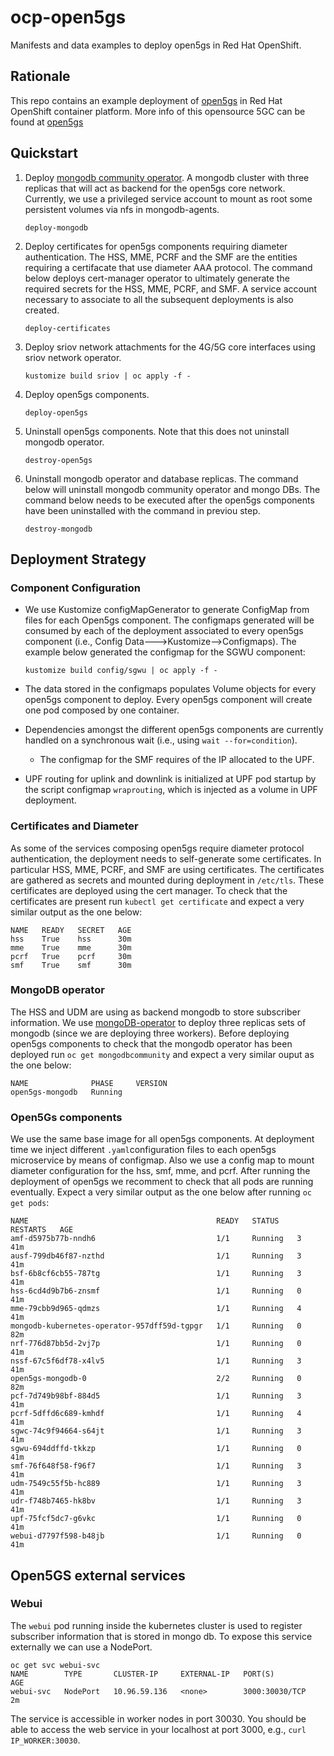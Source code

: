 # ocp-open5gs

Manifests and data examples to deploy open5gs in Red Hat OpenShift.

## Rationale

This repo contains an example deployment of [open5gs](https://open5gs.org) in Red Hat OpenShift container platform. More info of this opensource 5GC can be found at [open5gs](https://open5gs.org)

## Quickstart


1. Deploy [mongodb community operator](https://github.com/mongodb/mongodb-kubernetes-operator). A mongodb cluster with three replicas that will act as backend for the open5gs core network. Currently, we use a privileged service account to mount as root some persistent volumes via nfs in mongodb-agents.

   ```console
   deploy-mongodb
   ```

2. Deploy certificates for open5gs components requiring diameter authentication. The HSS, MME, PCRF and the SMF are the entities requiring a certifacate that use diameter AAA protocol. The command below deploys cert-manager operator to ultimately generate the required secrets for the HSS, MME, PCRF, and SMF. A service account necessary to associate to all the subsequent deployments is also created.

   ```console
   deploy-certificates
   ``` 

3. Deploy sriov network attachments for the 4G/5G core interfaces using sriov network operator.

   ```console
   kustomize build sriov | oc apply -f -
   ```

4. Deploy open5gs components. 

   ```console
   deploy-open5gs
   ```

5. Uninstall open5gs components. Note that this does not uninstall mongodb operator. 

   ```console
   destroy-open5gs
   ```

6. Uninstall mongodb operator and database replicas. The command below will uninstall mongodb community operator and mongo DBs. The command below needs to be executed after the open5gs components have been uninstalled with the command in previou step.
   
   ```console
   destroy-mongodb
   ```

## Deployment Strategy

### Component Configuration

* We use Kustomize configMapGenerator to generate ConfigMap from files for each Open5gs component. The configmaps generated will be consumed by each of the deployment associated to every open5gs component (i.e., Config Data--->Kustomize-->Configmaps). The example below generated the configmap for the SGWU component:

	```console
	kustomize build config/sgwu | oc apply -f -
	```

* The data stored in the configmaps populates Volume objects for every open5gs component to deploy. Every open5gs component will create one pod composed by one container.

* Dependencies amongst the different open5gs components are currently handled on a synchronous wait (i.e., using `wait --for=condition`). 
	* The configmap for the SMF requires of the IP allocated to the UPF.

* UPF routing for uplink and downlink is initialized at UPF pod startup by the script configmap `wraprouting`, which is injected as a volume in UPF deployment.

### Certificates and Diameter

As some of the services composing open5gs require diameter protocol authentication, the deployment needs to self-generate some certificates. In particular HSS, MME, PCRF, and SMF are using certificates. The certificates are gathered as secrets and mounted during deployment in `/etc/tls`. These certificates are deployed using the cert manager. To check that the certificates are present run `kubectl get certificate` and expect a very similar output as the one below:

```console
NAME   READY   SECRET   AGE
hss    True    hss      30m
mme    True    mme      30m
pcrf   True    pcrf     30m
smf    True    smf      30m
```

### MongoDB operator

The HSS and UDM are using as backend mongodb to store subscriber information. We use [mongoDB-operator](https://github.com/mongodb/mongodb-kubernetes-operator) to deploy three replicas sets of mongodb (since we are deploying three workers).
Before deploying open5gs components to check that the mongodb operator has been deployed run `oc get mongodbcommunity` and expect a very similar ouput as the one below: 

```console
NAME              PHASE     VERSION
open5gs-mongodb   Running  
```

### Open5Gs components

We use the same base image for all open5gs components. At deployment time we inject different `.yaml`configuration files to each open5gs microservice  by means of configmap. Also we use a config map to mount diameter configuration for the hss, smf, mme, and pcrf. After running the deployment of open5gs we recomment to check that all pods are running eventually. Expect a very similar output as the one below after running `oc get pods`:

```console
NAME                                          READY   STATUS    RESTARTS   AGE
amf-d5975b77b-nndh6                           1/1     Running   3          41m
ausf-799db46f87-nzthd                         1/1     Running   3          41m
bsf-6b8cf6cb55-787tg                          1/1     Running   3          41m
hss-6cd4d9b7b6-znsmf                          1/1     Running   0          41m
mme-79cbb9d965-qdmzs                          1/1     Running   4          41m
mongodb-kubernetes-operator-957dff59d-tgpgr   1/1     Running   0          82m
nrf-776d87bb5d-2vj7p                          1/1     Running   0          41m
nssf-67c5f6df78-x4lv5                         1/1     Running   3          41m
open5gs-mongodb-0                             2/2     Running   0          82m
pcf-7d749b98bf-884d5                          1/1     Running   3          41m
pcrf-5dffd6c689-kmhdf                         1/1     Running   4          41m
sgwc-74c9f94664-s64jt                         1/1     Running   3          41m
sgwu-694ddffd-tkkzp                           1/1     Running   0          41m
smf-76f648f58-f96f7                           1/1     Running   3          41m
udm-7549c55f5b-hc889                          1/1     Running   3          41m
udr-f748b7465-hk8bv                           1/1     Running   3          41m
upf-75fcf5dc7-g6vkc                           1/1     Running   0          41m
webui-d7797f598-b48jb                         1/1     Running   0          41m
```


## Open5GS external services

### Webui

The `webui` pod running inside the kubernetes cluster is used to register subscriber information that is stored in mongo db. To expose this service externally we can use a NodePort. 

```console
oc get svc webui-svc
NAME        TYPE       CLUSTER-IP     EXTERNAL-IP   PORT(S)          AGE
webui-svc   NodePort   10.96.59.136   <none>        3000:30030/TCP   2m 
```

The service is accessible in worker nodes in port 30030. You should be able to access the web service in your localhost at port 3000, e.g., `curl IP_WORKER:30030`.
